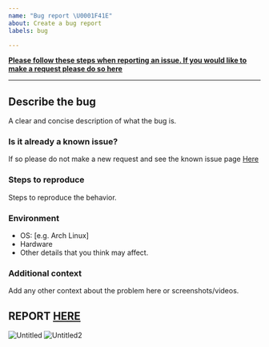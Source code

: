 ```yaml
---
name: "Bug report \U0001F41E"
about: Create a bug report
labels: bug

---
```


**<ins>Please follow these steps when reporting an issue. If you would like to make a request please do so [here](https://github.com/NomadsReach/Fallout-Anomaly/issues/new?assignees=&labels=enhancement&projects=&template=feature-request---.md)</ins>**

---

## Describe the bug
A clear and concise description of what the bug is.

### Is it already a known issue?
If so please do not make a new request and see the known issue page [Here](https://github.com/NomadsReach/Fallout-Anomaly/blob/master/Known%20Issue.md)

### Steps to reproduce
Steps to reproduce the behavior.

### Environment
 - OS: [e.g. Arch Linux]
 - Hardware
 - Other details that you think may affect.

### Additional context
Add any other context about the problem here or screenshots/videos.

## **REPORT [HERE](https://github.com/NomadsReach/Fallout-Anomaly/issues)**
![Untitled](https://github.com/NomadsReach/Fallout-Anomaly/assets/144523850/afd16279-e469-408a-beed-56d3ed8853d1)
![Untitled2](https://github.com/NomadsReach/Fallout-Anomaly/assets/144523850/852c93c6-481c-4406-b1b8-fe3c3fd2cdb0)
